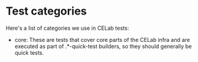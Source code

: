 # Test categories

Here's a list of categories we use in CELab tests:
- core: These are tests that cover core parts of the CELab
        infra and are executed as part of .*-quick-test builders,
        so they should generally be quick tests.
